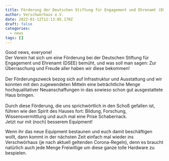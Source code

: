 ```yaml
---
title: Förderung der Deutschen Stiftung für Engagement und Ehrenamt (DSEE)
author: Verschwörhaus e.V.
date: 2022-01-12T12:13:05.170Z
draft: false
categories:
  - news
tags: []
---
```

Good news, everyone!\
Der Verein hat sich um eine Förderung bei der Deutschen Stiftung für Engagement und Ehrenamt (DSEE) bemüht, und was soll man sagen: Zur Überraschung und Freude aller haben wir diese bekommen!\
\
Der Förderungszweck bezog sich auf Infrastruktur und Ausstattung und wir konnten mit den zugewendeten Mitteln eine beträchtliche Menge hochqualitativer Neuanschaffungen in das sowieso schon gut ausgestattete Haus bringen.\
\
Durch diese Förderung, die uns sprichwörtlich in den Schoß gefallen ist, führen wie den Spirit des Hauses fort: Bildung, Forschung, Wissensvermittlung und auch mal eine Prise Schabernack.\
Jetzt nur mit (noch) besserem Equipment!

Wenn ihr das neue Equipment bestaunen und euch damit beschäftigen wollt, dann kommt in der nächsten Zeit einfach mal wieder ins Verschwörhaus (je nach aktuell geltenden Corona-Regeln), denn es braucht natürlich auch jede Menge Freiwillige um diese ganze tolle Hardware zu bespielen.